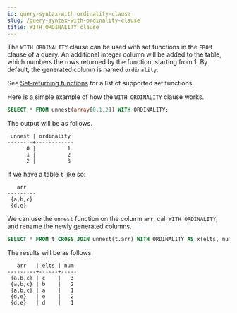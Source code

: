 ```yaml
---
id: query-syntax-with-ordinality-clause
slug: /query-syntax-with-ordinality-clause
title: WITH ORDINALITY clause
---
```


The `WITH ORDINALITY` clause can be used with set functions in the `FROM` clause of a query. An additional integer column will be added to the table, which numbers the rows returned by the function, starting from 1. By default, the generated column is named `ordinality`.

See [Set-returning functions](/sql/functions-operators/sql-function-set-returning.md) for a list of supported set functions.

Here is a simple example of how the `WITH ORDINALITY` clause works.

```sql
SELECT * FROM unnest(array[0,1,2]) WITH ORDINALITY;
```

The output will be as follows.

```
 unnest | ordinality
--------+------------
      0 |          1
      1 |          2
      2 |          3
```

If we have a table `t` like so:

```
   arr
---------
 {a,b,c}
 {d,e}
```

We can use the `unnest` function on the column `arr`, call `WITH ORDINALITY`, and rename the newly generated columns.

```sql
SELECT * FROM t CROSS JOIN unnest(t.arr) WITH ORDINALITY AS x(elts, num);
```

The results will be as follows.

```
   arr   | elts | num
---------+------+-----
 {a,b,c} | c    |   3
 {a,b,c} | b    |   2
 {a,b,c} | a    |   1
 {d,e}   | e    |   2
 {d,e}   | d    |   1
```